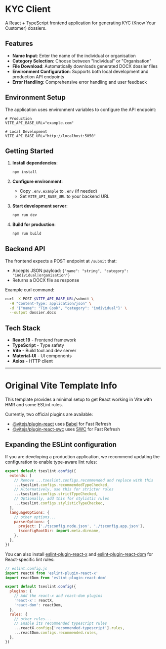 # KYC Client

A React + TypeScript frontend application for generating KYC (Know Your Customer) dossiers.

## Features

- **Name Input**: Enter the name of the individual or organisation
- **Category Selection**: Choose between "Individual" or "Organisation" 
- **File Download**: Automatically downloads generated DOCX dossier files
- **Environment Configuration**: Supports both local development and production API endpoints
- **Error Handling**: Comprehensive error handling and user feedback

## Environment Setup

The application uses environment variables to configure the API endpoint:

```env
# Production
VITE_API_BASE_URL="example.com"

# Local Development  
VITE_API_BASE_URL="http://localhost:5050"
```

## Getting Started

1. **Install dependencies**:
   ```bash
   npm install
   ```

2. **Configure environment**:
   - Copy `.env.example` to `.env` (if needed)
   - Set `VITE_API_BASE_URL` to your backend URL

3. **Start development server**:
   ```bash
   npm run dev
   ```

4. **Build for production**:
   ```bash
   npm run build
   ```

## Backend API

The frontend expects a POST endpoint at `/submit` that:
- Accepts JSON payload: `{"name": "string", "category": "individual|organisation"}`
- Returns a DOCX file as response

Example curl command:
```bash
curl -X POST $VITE_API_BASE_URL/submit \
  -H "Content-Type: application/json" \
  -d '{"name": "Tim Cook", "category": "individual"}' \
  --output dossier.docx
```

## Tech Stack

- **React 19** - Frontend framework
- **TypeScript** - Type safety
- **Vite** - Build tool and dev server
- **Material-UI** - UI components
- **Axios** - HTTP client

---

# Original Vite Template Info

This template provides a minimal setup to get React working in Vite with HMR and some ESLint rules.

Currently, two official plugins are available:

- [@vitejs/plugin-react](https://github.com/vitejs/vite-plugin-react/blob/main/packages/plugin-react) uses [Babel](https://babeljs.io/) for Fast Refresh
- [@vitejs/plugin-react-swc](https://github.com/vitejs/vite-plugin-react/blob/main/packages/plugin-react-swc) uses [SWC](https://swc.rs/) for Fast Refresh

## Expanding the ESLint configuration

If you are developing a production application, we recommend updating the configuration to enable type-aware lint rules:

```js
export default tseslint.config({
  extends: [
    // Remove ...tseslint.configs.recommended and replace with this
    ...tseslint.configs.recommendedTypeChecked,
    // Alternatively, use this for stricter rules
    ...tseslint.configs.strictTypeChecked,
    // Optionally, add this for stylistic rules
    ...tseslint.configs.stylisticTypeChecked,
  ],
  languageOptions: {
    // other options...
    parserOptions: {
      project: ['./tsconfig.node.json', './tsconfig.app.json'],
      tsconfigRootDir: import.meta.dirname,
    },
  },
})
```

You can also install [eslint-plugin-react-x](https://github.com/Rel1cx/eslint-react/tree/main/packages/plugins/eslint-plugin-react-x) and [eslint-plugin-react-dom](https://github.com/Rel1cx/eslint-react/tree/main/packages/plugins/eslint-plugin-react-dom) for React-specific lint rules:

```js
// eslint.config.js
import reactX from 'eslint-plugin-react-x'
import reactDom from 'eslint-plugin-react-dom'

export default tseslint.config({
  plugins: {
    // Add the react-x and react-dom plugins
    'react-x': reactX,
    'react-dom': reactDom,
  },
  rules: {
    // other rules...
    // Enable its recommended typescript rules
    ...reactX.configs['recommended-typescript'].rules,
    ...reactDom.configs.recommended.rules,
  },
})
```
